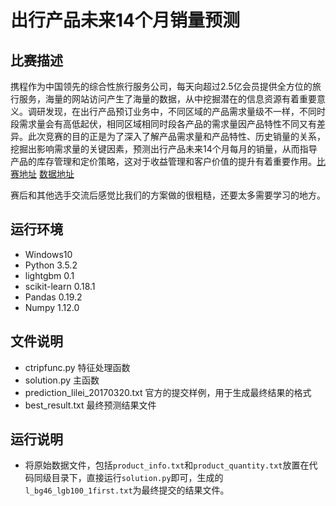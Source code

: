 # 出行产品未来14个月销量预测
## 比赛描述

携程作为中国领先的综合性旅行服务公司，每天向超过2.5亿会员提供全方位的旅行服务，海量的网站访问产生了海量的数据，从中挖掘潜在的信息资源有着重要意义。调研发现，在出行产品预订业务中，不同区域的产品需求量级不一样，不同时段需求量会有高低起伏，相同区域相同时段各产品的需求量因产品特性不同又有差异。此次竞赛的目的正是为了深入了解产品需求量和产品特性、历史销量的关系，挖掘出影响需求量的关键因素，预测出行产品未来14个月每月的销量，从而指导产品的库存管理和定价策略，这对于收益管理和客户价值的提升有着重要作用。[比赛地址](https://www.kesci.com/apps/home_log/index.html#!/competition/58bfc27471db03332e1b8a36/content/0)
[数据地址](https://www.kesci.com/apps/home_log/index.html#!/lab/dataset/58bf9bb671db03332e1b85f3/document)  

赛后和其他选手交流后感觉比我们的方案做的很粗糙，还要太多需要学习的地方。

## 运行环境

- Windows10
- Python 3.5.2
- lightgbm 0.1
- scikit-learn 0.18.1
- Pandas 0.19.2
- Numpy 1.12.0

## 文件说明

- ctripfunc.py  特征处理函数
- solution.py   主函数
- prediction_lilei_20170320.txt 官方的提交样例，用于生成最终结果的格式
- best_result.txt 最终预测结果文件

## 运行说明

- 将原始数据文件，包括`product_info.txt`和`product_quantity.txt`放置在代码同级目录下，直接运行`solution.py`即可，生成的`l_bg46_lgb100_1first.txt`为最终提交的结果文件。
